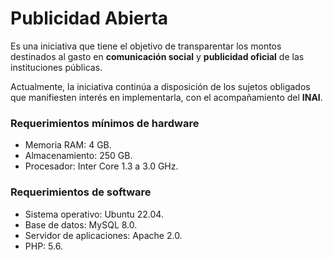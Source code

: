 # **Publicidad Abierta**

Es una iniciativa que tiene el objetivo de transparentar los montos destinados al gasto en **comunicación social** y **publicidad oficial** de las instituciones públicas.

Actualmente, la iniciativa continúa a disposición de los sujetos obligados que manifiesten interés en implementarla, con el acompañamiento del **INAI**.  


### Requerimientos mínimos de hardware
- Memoria RAM: 4 GB.
- Almacenamiento: 250 GB.
- Procesador: Inter Core 1.3 a 3.0 GHz.

### Requerimientos de software
- Sistema operativo: Ubuntu 22.04.
- Base de datos: MySQL 8.0.
- Servidor de aplicaciones: Apache 2.0.
- PHP: 5.6.
